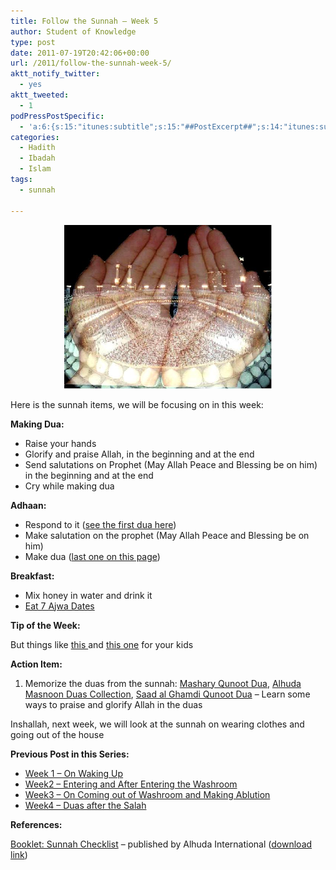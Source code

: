 ```yaml
---
title: Follow the Sunnah – Week 5
author: Student of Knowledge
type: post
date: 2011-07-19T20:42:06+00:00
url: /2011/follow-the-sunnah-week-5/
aktt_notify_twitter:
  - yes
aktt_tweeted:
  - 1
podPressPostSpecific:
  - 'a:6:{s:15:"itunes:subtitle";s:15:"##PostExcerpt##";s:14:"itunes:summary";s:15:"##PostExcerpt##";s:15:"itunes:keywords";s:17:"##WordPressCats##";s:13:"itunes:author";s:10:"##Global##";s:15:"itunes:explicit";s:2:"No";s:12:"itunes:block";s:2:"No";}'
categories:
  - Hadith
  - Ibadah
  - Islam
tags:
  - sunnah

---
```

<p style="text-align: center;">
  <a href="/wp-content/uploads/2011/07/dua.jpg"><img class="aligncenter size-full wp-image-1767" title="dua" src="/wp-content/uploads/2011/07/dua.jpg" alt="" width="332" height="262" /></a>
</p>

Here is the sunnah items, we will be focusing on in this week:

**Making Dua:**

  * Raise your hands
  * Glorify and praise Allah, in the beginning and at the end
  * Send salutations on Prophet (May Allah Peace and Blessing be on him) in the beginning and at the end
  * Cry while making dua

**Adhaan:**

  * Respond to it (<a href="http://makedua.com/display_dua.php?sectionid=15" target="_blank">see the first dua here</a>)
  * Make salutation on the prophet (May Allah Peace and Blessing be on him)
  * Make dua (<a href="http://makedua.com/display_dua.php?sectionid=15" target="_blank">last one on this page</a>)

**Breakfast:**

  * Mix honey in water and drink it
  * <a href="http://www.quranexplorer.com/Hadith/English/Hadith/bukhari/007.071.664.html" target="_blank">Eat 7 Ajwa Dates</a>

**Tip of the Week:**

But things like <a href="http://soundvisioncanada.com/Shop/pview.asp?Item=450-025" target="_blank">this </a>and <a href="http://soundvisioncanada.com/Shop/pview.asp?Item=450-025" target="_blank">this one</a> for your kids

**Action Item:**

  1. Memorize the duas from the sunnah: <a href="http://www.islamicbulletin.org/arabic/ebooks/Mashari_RashidDua_Qunoot.pdf" target="_blank">Mashary Qunoot Dua</a>, <a href="http://alhudapk.com/reading-material/duas/masnoon_dua/default.asp" target="_blank">Alhuda Masnoon Duas Collection</a>, <a href="http://www.youtube.com/watch?v=X6vudlnlHz8" target="_blank">Saad al Ghamdi Qunoot Dua</a> &#8211; Learn some ways to praise and glorify Allah in the duas

Inshallah, next week, we will look at the sunnah on wearing clothes and going out of the house

**Previous Post in this Series:**

  * <a title="Follow the Sunnah – Week 1" href="http://www.ilmfruits.com/follow-the-sunnah-week-1" target="_blank">Week 1 &#8211; On Waking Up</a>
  * <a title="Follow the Sunnah – Week 2" href="http://www.ilmfruits.com/follow-the-sunnah-week-2" target="_blank">Week2 &#8211; Entering and After Entering the Washroom</a>
  * <a title="Follow the Sunnah – Week 3" href="http://www.ilmfruits.com/follow-the-sunnah-week-3" target="_blank">Week3 &#8211; On Coming out of Washroom and Making Ablution</a>
  * <a title="Follow the Sunnah – Week 4" href="http://www.ilmfruits.com/follow-the-sunnah-week-4" target="_blank">Week4 &#8211; Duas after the Salah</a>

**References:**

<a href="http://www.scribd.com/doc/35887003/Sunnah-Checklist" target="_blank">Booklet: Sunnah Checklist</a> &#8211; published by Alhuda International (<a href="http://alhudapk.com/reading-material/pamphlets/lail-o-nahar-checklist/lail-o-nahar.asp" target="_blank">download link</a>)